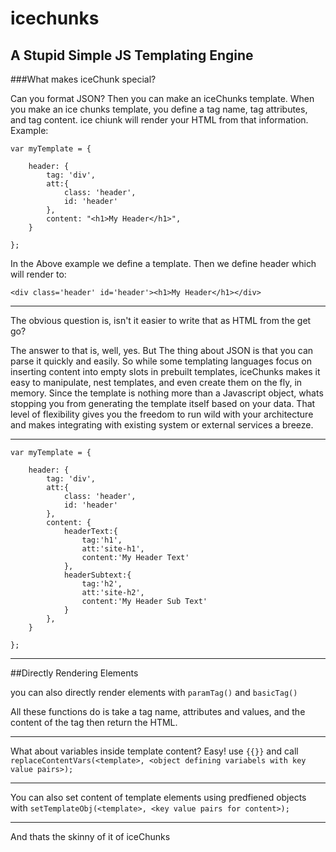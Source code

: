 # icechunks
## A Stupid Simple JS Templating Engine

###What makes iceChunk special?

Can you format JSON?  Then you can make an iceChunks template.  When you make an ice chunks template,  you define a tag name, tag attributes, and tag content.  ice chiunk will render your HTML from that information.
Example:
```
var myTemplate = {

    header: {
        tag: 'div',
        att:{
            class: 'header',
            id: 'header'
        },
        content: "<h1>My Header</h1>",
    }

};
```
In the Above example we define a template.  Then we define header which will render to:
```
<div class='header' id='header'><h1>My Header</h1></div>
```
---------------------------------------------------------------------------------------------------------

The obvious question is, isn't it easier to write that as HTML from the get go?

The answer to that is, well, yes.  But The thing about JSON is that you can parse it quickly and easily.
So while some templating languages focus on inserting content into empty slots in prebuilt templates,  iceChunks makes it easy to manipulate, nest templates, and even create them on the fly, in memory.  Since the template is nothing more than a Javascript object, whats stopping you from generating the template itself based on your data.
That level of flexibility gives you the freedom to run wild with your architecture and makes integrating with existing system or external services a breeze.

---------------------------------------------------------------------------------------------------------

```
var myTemplate = {

    header: {
        tag: 'div',
        att:{
            class: 'header',
            id: 'header'
        },
        content: {
            headerText:{
                tag:'h1',
                att:'site-h1',
                content:'My Header Text'
            },
            headerSubtext:{
                tag:'h2',
                att:'site-h2',
                content:'My Header Sub Text'
            }
        },
    }

};
```
---------------------------------------------------------------------------------------------------------

##Directly Rendering Elements

you can also directly render elements with ``paramTag()`` and ```basicTag()```

All these functions do is take a tag name, attributes and values, and the content of the tag then return the HTML.

---------------------------------------------------------------------------------------------------------

What about variables inside template content? Easy! use ```{{}}``` and call ```replaceContentVars(<template>, <object defining variabels with key value pairs>);```

---------------------------------------------------------------------------------------------------------

You can also set content of template elements using predfiened objects with ```setTemplateObj(<template>, <key value pairs for content>);```

---------------------------------------------------------------------------------------------------------

And thats the skinny of it of iceChunks
